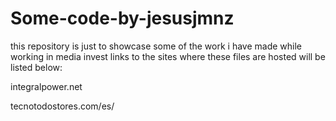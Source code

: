 # Some-code-by-jesusjmnz
this repository is just to showcase some of the work i have made while working in media invest
links to the sites where these files are hosted will be listed below:

integralpower.net


tecnotodostores.com/es/

